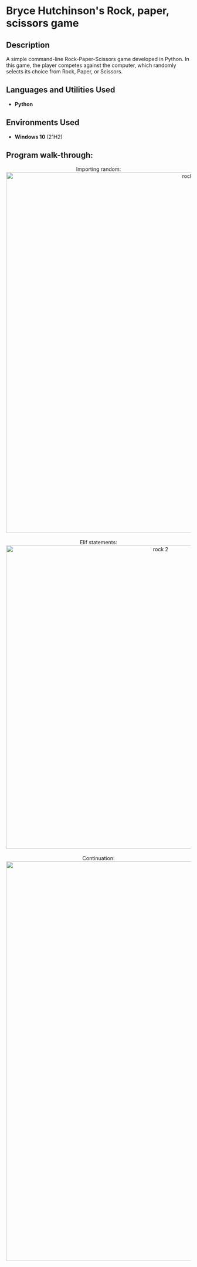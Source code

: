 <h1>Bryce Hutchinson's Rock, paper, scissors game</h1>



<h2>Description</h2>
A simple command-line Rock-Paper-Scissors game developed in Python. In this game, the player competes against the computer, which randomly selects its choice from Rock, Paper, or Scissors.
<br />


<h2>Languages and Utilities Used</h2>

- <b>Python</b> 

<h2>Environments Used </h2>

- <b>Windows 10</b> (21H2)

<h2>Program walk-through:</h2>

<p align="center">
Importing random: <br/>
<img width="983" alt="rock 1" src="https://github.com/user-attachments/assets/a055049a-92d7-4a01-b668-00dad909aa0d">

<br />
<br />
Elif statements:  <br/>
<img width="827" alt="rock 2" src="https://github.com/user-attachments/assets/5fa2b843-d80e-4f28-b89e-a5f903757ee1">

<br />
<br />
Continuation: <br/>
<img width="1089" alt="rock 3" src="https://github.com/user-attachments/assets/a2b470ff-3ce9-4bc1-bc58-636117804af4">



